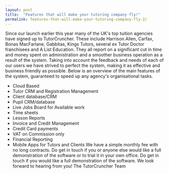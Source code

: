 ```yaml
---
layout: post
title:  "Features that will make your tutoring company fly!"
permalink: features-that-will-make-your-tutoring-company-fly-2/
---
```

Since our launch earlier this year many of the UK's top tuition agencies have
signed up to TutorCruncher. These include Harrison Allen, Carfax, Bonas
MacFarlane, Gabbitas, Kings Tutors, several ex Tutor Doctor franchisees and A
List Education. They all report on a significant cut in time and money spent
on administration and a smoother business operation as a result of the system.
Taking into account the feedback and needs of each of our users we have
strived to perfect the system, making it as effective and business friendly as
possible.  Below is an overview of the main features of the system, guaranteed
to speed up any agency's organisational tasks.

* Cloud Based 
* Tutor CRM and Registration Management 
* Client database/CRM 
* Pupil CRM/database 
* Live Jobs Board for Available work 
* Time sheets 
* Lesson Reports 
* Invoice and Credit Management 
* Credit Card payments 
* VAT on Commission only 
* Financial Reporting 
* Mobile Apps for Tutors and Clients 
We have a simple monthly fee with no long contracts. Do get in touch if you or
anyone else would like a full demonstration of the software or to trial it in
your own office. Do get in touch if you would like a full demonstration of the
software. We look forward to hearing from you! The TutorCruncher Team
